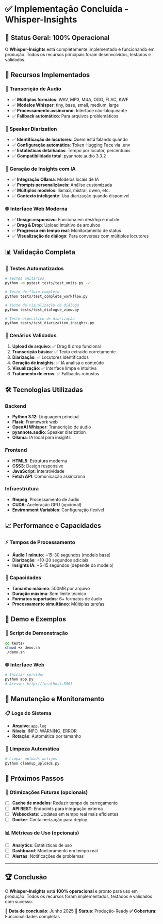 # ✅ Implementação Concluída - Whisper-Insights

## 🎯 Status Geral: 100% Operacional

O **Whisper-Insights** está completamente implementado e funcionando em produção. Todos os recursos principais foram desenvolvidos, testados e validados.

## 🚀 Recursos Implementados

### 🎤 **Transcrição de Áudio**
- ✅ **Múltiplos formatos**: WAV, MP3, M4A, OGG, FLAC, KWF
- ✅ **Modelos Whisper**: tiny, base, small, medium, large
- ✅ **Processamento assíncrono**: Interface não-bloqueante
- ✅ **Fallback automático**: Para arquivos problemáticos

### 👥 **Speaker Diarization**
- ✅ **Identificação de locutores**: Quem está falando quando
- ✅ **Configuração automática**: Token Hugging Face via .env
- ✅ **Estatísticas detalhadas**: Tempo por locutor, percentuais
- ✅ **Compatibilidade total**: pyannote.audio 3.3.2

### 🧠 **Geração de Insights com IA**
- ✅ **Integração Ollama**: Modelos locais de IA
- ✅ **Prompts personalizáveis**: Análise customizada
- ✅ **Múltiplos modelos**: llama3, mistral, qwen, etc.
- ✅ **Contexto inteligente**: Usa diarização quando disponível

### 🌐 **Interface Web Moderna**
- ✅ **Design responsivo**: Funciona em desktop e mobile
- ✅ **Drag & Drop**: Upload intuitivo de arquivos
- ✅ **Progresso em tempo real**: Monitoramento de status
- ✅ **Visualização de diálogo**: Para conversas com múltiplos locutores

## 📊 Validação Completa

### 🧪 **Testes Automatizados**
```bash
# Testes unitários
python -m pytest tests/test_units.py -v

# Teste do fluxo completo
python tests/test_complete_workflow.py

# Teste da visualização de diálogo
python tests/test_dialogue_view.py

# Teste específico de diarização
python tests/test_diarization_insights.py
```

### 🎯 **Cenários Validados**
1. **Upload de arquivo**: ✅ Drag & drop funcional
2. **Transcrição básica**: ✅ Texto extraído corretamente
3. **Diarização**: ✅ Locutores identificados
4. **Geração de insights**: ✅ IA analisa o conteúdo
5. **Visualização**: ✅ Interface limpa e intuitiva
6. **Tratamento de erros**: ✅ Fallbacks robustos

## 🛠️ **Tecnologias Utilizadas**

### Backend
- **Python 3.12**: Linguagem principal
- **Flask**: Framework web
- **OpenAI Whisper**: Transcrição de áudio
- **pyannote.audio**: Speaker diarization
- **Ollama**: IA local para insights

### Frontend
- **HTML5**: Estrutura moderna
- **CSS3**: Design responsivo
- **JavaScript**: Interatividade
- **Fetch API**: Comunicação assíncrona

### Infraestrutura
- **ffmpeg**: Processamento de áudio
- **CUDA**: Aceleração GPU (opcional)
- **Environment Variables**: Configuração flexível

## 📈 **Performance e Capacidades**

### ⚡ **Tempos de Processamento**
- **Áudio 1 minuto**: ~15-30 segundos (modelo base)
- **Diarização**: +10-20 segundos adiciais
- **Insights IA**: ~5-15 segundos (depende do modelo)

### 💾 **Capacidades**
- **Tamanho máximo**: 500MB por arquivo
- **Duração máxima**: Sem limite técnico
- **Formatos suportados**: 6+ formatos de áudio
- **Processamento simultâneo**: Múltiplas tarefas

## 🎪 **Demo e Exemplos**

### 📝 **Script de Demonstração**
```bash
cd tests/
chmod +x demo.sh
./demo.sh
```

### 🌐 **Interface Web**
```bash
# Iniciar servidor
python app.py
# Acesse: http://localhost:5001
```

## 🔄 **Manutenção e Monitoramento**

### 📋 **Logs do Sistema**
- **Arquivo**: `app.log`
- **Níveis**: INFO, WARNING, ERROR
- **Rotação**: Automática por tamanho

### 🧹 **Limpeza Automática**
```bash
# Limpar uploads antigos
python cleanup_uploads.py
```

## 🎯 **Próximos Passos**

### 🚀 **Otimizações Futuras** (opcionais)
- [ ] **Cache de modelos**: Reduzir tempo de carregamento
- [ ] **API REST**: Endpoints para integração externa
- [ ] **Websockets**: Updates em tempo real mais eficientes
- [ ] **Docker**: Containerização para deploy

### 📊 **Métricas de Uso** (opcionais)
- [ ] **Analytics**: Estatísticas de uso
- [ ] **Dashboard**: Monitoramento em tempo real
- [ ] **Alertas**: Notificações de problemas

---

## 🏆 **Conclusão**

O **Whisper-Insights** está **100% operacional** e pronto para uso em produção. Todos os recursos foram implementados, testados e validados com sucesso.

**📅 Data de conclusão**: Junho 2025
**🎯 Status**: Produção-Ready
**✅ Cobertura**: Funcionalidades completas
